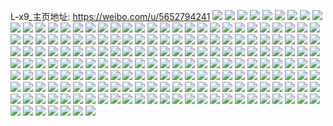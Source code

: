 L-x9_主页地址: https://weibo.com/u/5652794241 
![](https://wx4.sinaimg.cn/mw2000/006ayy0Fly1h8pk4je1iyj31400u0k09.jpg) 
![](https://wx4.sinaimg.cn/mw2000/006ayy0Fly1h8pknxthi0j30u01407av.jpg) 
![](https://wx4.sinaimg.cn/mw2000/006ayy0Fly1h8pk4k32nmj30u016etf3.jpg) 
![](https://wx4.sinaimg.cn/mw2000/006ayy0Fly1h8pk4kiegoj30u00zs78k.jpg) 
![](https://wx4.sinaimg.cn/mw2000/006ayy0Fly1h8pk4jp9fcj30u00u043a.jpg) 
![](https://wx4.sinaimg.cn/mw2000/006ayy0Fly1h8pk4ixhszj30u00u0tfs.jpg) 
![](https://wx4.sinaimg.cn/mw2000/006ayy0Fly1h7xseqbswcj30u01407e4.jpg) 
![](https://wx4.sinaimg.cn/mw2000/006ayy0Fly1h7xseqvrb2j30u0140k12.jpg) 
![](https://wx4.sinaimg.cn/mw2000/006ayy0Fly1h7bxpde34aj32802rsqv7.jpg) 
![](https://wx4.sinaimg.cn/mw2000/006ayy0Fly1h7bxphio4xj32802uu1kz.jpg) 
![](https://wx4.sinaimg.cn/mw2000/006ayy0Fly1h7bxpitk6qj32ew230qv5.jpg) 
![](https://wx4.sinaimg.cn/mw2000/006ayy0Fly1h7bxp7vweij32802yonpf.jpg) 
![](https://wx4.sinaimg.cn/mw2000/006ayy0Fly1h6pzhx4aw8j30u0140n5u.jpg) 
![](https://wx4.sinaimg.cn/mw2000/006ayy0Fly1h6jaigqce6j30u0191mxu.jpg) 
![](https://wx4.sinaimg.cn/mw2000/006ayy0Fly1h6jaigfmilj31910u0q3f.jpg) 
![](https://wx4.sinaimg.cn/mw2000/006ayy0Fly1h6dcubhlxsj30u01400yu.jpg) 
![](https://wx4.sinaimg.cn/mw2000/006ayy0Fly1h6dcuc3evmj30u0140dq7.jpg) 
![](https://wx4.sinaimg.cn/mw2000/006ayy0Fly1h6dcuch88ej30u0140dh7.jpg) 
![](https://wx4.sinaimg.cn/mw2000/006ayy0Fly1h6dcubt9faj30u0140mzi.jpg) 
![](https://wx4.sinaimg.cn/mw2000/006ayy0Fly1h69zq3tvz3j30u0140q4a.jpg) 
![](https://wx4.sinaimg.cn/mw2000/006ayy0Fly1h69zq3d5hwj30u0140n2i.jpg) 
![](https://wx4.sinaimg.cn/mw2000/006ayy0Fly1h6181m8m8lj30u0140agq.jpg) 
![](https://wx4.sinaimg.cn/mw2000/006ayy0Fly1h6181mi7qlj30yn0u0abb.jpg) 
![](https://wx4.sinaimg.cn/mw2000/006ayy0Fly1h5kgccfgffj30u0140n3d.jpg) 
![](https://wx4.sinaimg.cn/mw2000/006ayy0Fly1h5kgccwuiqj30u01bs0xq.jpg) 
![](https://wx4.sinaimg.cn/mw2000/006ayy0Fly1h5kgcuiqvkj30kw1jo7et.jpg) 
![](https://wx4.sinaimg.cn/mw2000/006ayy0Fly1h5gx5l7ifkj30u016tjzr.jpg) 
![](https://wx4.sinaimg.cn/mw2000/006ayy0Fly1h5gx5lui7kj30u0140108.jpg) 
![](https://wx4.sinaimg.cn/mw2000/006ayy0Fly1h5gx5kn50cj313o0u0qb2.jpg) 
![](https://wx4.sinaimg.cn/mw2000/006ayy0Fly1h5fu0jah1aj30u00ujgo4.jpg) 
![](https://wx4.sinaimg.cn/mw2000/006ayy0Fly1h5dl88yq6mj30kw2biaua.jpg) 
![](https://wx4.sinaimg.cn/mw2000/006ayy0Fly1h5dl8aj48ej30kw33c4nk.jpg) 
![](https://wx4.sinaimg.cn/mw2000/006ayy0Fly1h5dl8b51wcj30kw0vcqb7.jpg) 
![](https://wx4.sinaimg.cn/mw2000/006ayy0Fly1h5dl8c4wwaj30kw2bincl.jpg) 
![](https://wx4.sinaimg.cn/mw2000/006ayy0Fly1h5dl94r4hlj30u01sxjxx.jpg) 
![](https://wx4.sinaimg.cn/mw2000/006ayy0Fly1h5dl8glrtnj30u019a46g.jpg) 
![](https://wx4.sinaimg.cn/mw2000/006ayy0Fly1h4rj9so989j3340340npe.jpg) 
![](https://wx4.sinaimg.cn/mw2000/006ayy0Fly1h4rja0i0dhj30sg35se81.jpg) 
![](https://wx4.sinaimg.cn/mw2000/006ayy0Fly1h44fhdh8nxj323u35sx6p.jpg) 
![](https://wx4.sinaimg.cn/mw2000/006ayy0Fly1h44fhhr8hwj323u35snpd.jpg) 
![](https://wx4.sinaimg.cn/mw2000/006ayy0Fly1h44fh7f310j31bl1zkh93.jpg) 
![](https://wx4.sinaimg.cn/mw2000/006ayy0Fly1h44fhqcyvpj335s23thdt.jpg) 
![](https://wx4.sinaimg.cn/mw2000/006ayy0Fly1h3u0vd7r2uj30kw1joqp0.jpg) 
![](https://wx4.sinaimg.cn/mw2000/006ayy0Fly1h3u0vhymfsj32c03407wj.jpg) 
![](https://wx4.sinaimg.cn/mw2000/006ayy0Fly1h3u0vq7viuj30kw3v6qv5.jpg) 
![](https://wx4.sinaimg.cn/mw2000/006ayy0Fly1h3u0vngyjoj3340340kjp.jpg) 
![](https://wx4.sinaimg.cn/mw2000/006ayy0Fly1h3u0v60lyej32c0214kjl.jpg) 
![](https://wx4.sinaimg.cn/mw2000/006ayy0Fly1h3u0w8bdwzj30tw18idri.jpg) 
![](https://wx4.sinaimg.cn/mw2000/006ayy0Fly1h3nxnc9ng3j30wi08s0td.jpg) 
![](https://wx4.sinaimg.cn/mw2000/006ayy0Fly1h3nxnhzxqij30u01sytgw.jpg) 
![](https://wx4.sinaimg.cn/mw2000/006ayy0Fly1h3f1x3ijorj30u0140agf.jpg) 
![](https://wx4.sinaimg.cn/mw2000/006ayy0Fly1h3f1x41halj31400u0qd5.jpg) 
![](https://wx4.sinaimg.cn/mw2000/006ayy0Fly1h3f1x4dg7cj316c0u0zri.jpg) 
![](https://wx4.sinaimg.cn/mw2000/006ayy0Fly1h3f1x4yezbj31hc0u0qcn.jpg) 
![](https://wx4.sinaimg.cn/mw2000/006ayy0Fly1h2qp5kk7sjj32yo280u0z.jpg) 
![](https://wx4.sinaimg.cn/mw2000/006ayy0Fly1h2qp5na3vkj32802yo7wi.jpg) 
![](https://wx4.sinaimg.cn/mw2000/006ayy0Fly1h2qp5haigij32yo280hdv.jpg) 
![](https://wx4.sinaimg.cn/mw2000/006ayy0Fly1h2qp5ozsk5j32802yox6p.jpg) 
![](https://wx4.sinaimg.cn/mw2000/006ayy0Fly1h2qp5qprj4j328031u1ky.jpg) 
![](https://wx4.sinaimg.cn/mw2000/006ayy0Fly1h2qp5r40ppj314n0r3qf5.jpg) 
![](https://wx4.sinaimg.cn/mw2000/006ayy0Fly1h2oc0qdx39j30u01sywji.jpg) 
![](https://wx4.sinaimg.cn/mw2000/006ayy0Fly1h20xd0zr9fj32yo280npe.jpg) 
![](https://wx4.sinaimg.cn/mw2000/006ayy0Fly1h1kzxcbxxjj30ii0ii75u.jpg) 
![](https://wx4.sinaimg.cn/mw2000/006ayy0Fly1h1hkfq3krqj30u01syadd.jpg) 
![](https://wx4.sinaimg.cn/mw2000/006ayy0Fly1h11lsvsep9j30wi1yck3s.jpg) 
![](https://wx4.sinaimg.cn/mw2000/006ayy0Fly1h11lswccytj30wi1ycnam.jpg) 
![](https://wx4.sinaimg.cn/mw2000/006ayy0Fly1h11lsxjyl2j30vl0vlh07.jpg) 
![](https://wx4.sinaimg.cn/mw2000/006ayy0Fly1h11lsxsrnvj30u00u013s.jpg) 
![](https://wx4.sinaimg.cn/mw2000/006ayy0Fly1h0gmq97onzj30u01syju0.jpg) 
![](https://wx4.sinaimg.cn/mw2000/006ayy0Fly1h0gmpysai4j30u0140n3t.jpg) 
![](https://wx4.sinaimg.cn/mw2000/006ayy0Fly1h0as9itfqkj30u014012r.jpg) 
![](https://wx4.sinaimg.cn/mw2000/006ayy0Fly1gwr8a4upn9j30u0140wmt.jpg) 
![](https://wx4.sinaimg.cn/mw2000/006ayy0Fly1gwr8a5lmzwj30u0140aii.jpg) 
![](https://wx4.sinaimg.cn/mw2000/006ayy0Fly1gvh81vujgej60u014013k02.jpg) 
![](https://wx4.sinaimg.cn/mw2000/006ayy0Fly1gvh81wimmpj60u019qwmk02.jpg) 
![](https://wx4.sinaimg.cn/mw2000/006ayy0Fly1gvh81totooj60u0140qhm02.jpg) 
![](https://wx4.sinaimg.cn/mw2000/006ayy0Fly1gvh81xa2m3j60u0140woh02.jpg) 
![](https://wx4.sinaimg.cn/mw2000/006ayy0Fly1gvdr2bhqpcj61400u0dtr02.jpg) 
![](https://wx4.sinaimg.cn/mw2000/006ayy0Fly1gvdr2ax54qj60u0140ws302.jpg) 
![](https://wx4.sinaimg.cn/mw2000/006ayy0Fly1gutbb2g1evj30u0140tit.jpg) 
![](https://wx4.sinaimg.cn/mw2000/006ayy0Fly1gutbb3j43nj30u01407h1.jpg) 
![](https://wx4.sinaimg.cn/mw2000/006ayy0Fly1guip408okij62802yoe8502.jpg) 
![](https://wx4.sinaimg.cn/mw2000/006ayy0Fly1guip47kwx0j62802yoqv802.jpg) 
![](https://wx4.sinaimg.cn/mw2000/006ayy0Fly1guip43mlesj62ds1scqv602.jpg) 
![](https://wx4.sinaimg.cn/mw2000/006ayy0Fly1guip4aiie5j61sc2dskjm02.jpg) 
![](https://wx4.sinaimg.cn/mw2000/006ayy0Fly1gufd9xmqq1j60u00u077d02.jpg) 
![](https://wx4.sinaimg.cn/mw2000/006ayy0Fly1gufd9xzblrj60u0140mys02.jpg) 
![](https://wx4.sinaimg.cn/mw2000/006ayy0Fly1gufd9yd26gj30u00u0wgq.jpg) 
![](https://wx4.sinaimg.cn/mw2000/006ayy0Fly1gufd9z3nvjj612k0u013r02.jpg) 
![](https://wx4.sinaimg.cn/mw2000/006ayy0Fly1gufda0fk9oj60u0140wko02.jpg) 
![](https://wx4.sinaimg.cn/mw2000/006ayy0Fly1gude83homvj61sc2ds4qr02.jpg) 
![](https://wx4.sinaimg.cn/mw2000/006ayy0Fly1gude81lkpoj61sc2dsb2a02.jpg) 
![](https://wx4.sinaimg.cn/mw2000/006ayy0Fly1grsapc19xej30u0140q7t.jpg) 
![](https://wx4.sinaimg.cn/mw2000/006ayy0Fly1grsapbd2szj30u01sy4qx.jpg) 
![](https://wx4.sinaimg.cn/mw2000/006ayy0Fly1grrfsrr4uoj30u00lx0xz.jpg) 
![](https://wx4.sinaimg.cn/mw2000/006ayy0Fly1grp0eqr28bj30u013zwk3.jpg) 
![](https://wx4.sinaimg.cn/mw2000/006ayy0Fly1grp0eqddv7j30u0140tio.jpg) 
![](https://wx4.sinaimg.cn/mw2000/006ayy0Fly1grp0eq0rv4j60u00u044402.jpg) 
![](https://wx4.sinaimg.cn/mw2000/006ayy0Fly1gqtvt433ucj30u01sytg4.jpg) 
![](https://wx4.sinaimg.cn/mw2000/006ayy0Fly1gqtvt3jxbwj30u01bo0ye.jpg) 
![](https://wx4.sinaimg.cn/mw2000/006ayy0Fly1gqtvt4vbs9j30u0140wpn.jpg) 
![](https://wx4.sinaimg.cn/mw2000/006ayy0Fly1gqtvuv9k2mj30u00u0afi.jpg) 
![](https://wx4.sinaimg.cn/mw2000/006ayy0Fly1gqqadhen9kj30u00u0jwg.jpg) 
![](https://wx4.sinaimg.cn/mw2000/006ayy0Fly1gqqadgollzj30u00u079z.jpg) 
![](https://wx4.sinaimg.cn/mw2000/006ayy0Fly1gqqadhtxlrj30u00u0n07.jpg) 
![](https://wx4.sinaimg.cn/mw2000/006ayy0Fly1gobhxg0nioj31400u07et.jpg) 
![](https://wx4.sinaimg.cn/mw2000/006ayy0Fly1gobhxflad1j30u0140jye.jpg) 
![](https://wx4.sinaimg.cn/mw2000/006ayy0Fly1gobhxgxtr7j30u0140tce.jpg) 
![](https://wx4.sinaimg.cn/mw2000/006ayy0Fly1gobhxkvjr2j30u01syb2c.jpg) 
![](https://wx4.sinaimg.cn/mw2000/006ayy0Fly1gm1mauz3plj31400u0gu5.jpg) 
![](https://wx4.sinaimg.cn/mw2000/006ayy0Fly1gm1matpg7fj31400u0tii.jpg) 
![](https://wx4.sinaimg.cn/mw2000/006ayy0Fly1gkfnsepo1gj30u0140gyh.jpg) 
![](https://wx4.sinaimg.cn/mw2000/006ayy0Fly1gkfnse1iasj30u0140tl7.jpg) 
![](https://wx4.sinaimg.cn/mw2000/006ayy0Fly1gkcd4jc5yej30u0140wls.jpg) 
![](https://wx4.sinaimg.cn/mw2000/006ayy0Fly1gkcd4k46t9j31400u0qb2.jpg) 
![](https://wx4.sinaimg.cn/mw2000/006ayy0Fly1giorzkvid2j31400u0wpl.jpg) 
![](https://wx4.sinaimg.cn/mw2000/006ayy0Fly1giorzl5n6uj30u0190q7j.jpg) 
![](https://wx4.sinaimg.cn/mw2000/006ayy0Fly1giorzledznj30u00ww0xk.jpg) 
![](https://wx4.sinaimg.cn/mw2000/006ayy0Fly1giorzlp3v6j31a00u0q76.jpg) 
![](https://wx4.sinaimg.cn/mw2000/006ayy0Fly1giorzlzgu8j30rm1q8ad0.jpg) 
![](https://wx4.sinaimg.cn/mw2000/006ayy0Fly1giorzn3y37j312f0u0agc.jpg) 
![](https://wx4.sinaimg.cn/mw2000/006ayy0Fly1giorzmran5j31400u0ajq.jpg) 
![](https://wx4.sinaimg.cn/mw2000/006ayy0Fly1giorzmcu6pj31400u0al6.jpg) 
![](https://wx4.sinaimg.cn/mw2000/006ayy0Fly1giorzndrjuj30u0141thw.jpg) 
![](https://wx4.sinaimg.cn/mw2000/006ayy0Fly1gi7twcueavj31400u0wqb.jpg) 
![](https://wx4.sinaimg.cn/mw2000/006ayy0Fly1gi7tweie9hj317l0u0ams.jpg) 
![](https://wx4.sinaimg.cn/mw2000/006ayy0Fly1gi7twez4rgj30u0140tdd.jpg) 
![](https://wx4.sinaimg.cn/mw2000/006ayy0Fly1gi7twfr111j30u0140gzw.jpg) 
![](https://wx4.sinaimg.cn/mw2000/006ayy0Fly1gi7twggy4bj31400u0n4b.jpg) 
![](https://wx4.sinaimg.cn/mw2000/006ayy0Fly1gi7twh0mcbj30u0140k0n.jpg) 
![](https://wx4.sinaimg.cn/mw2000/006ayy0Fly1gi7twhnct1j30u01407bk.jpg) 
![](https://wx4.sinaimg.cn/mw2000/006ayy0Fly1gi7twc0rr5j31400u0gxx.jpg) 
![](https://wx4.sinaimg.cn/mw2000/006ayy0Fly1gi7twi5mvbj31400u0wmz.jpg) 
![](https://wx4.sinaimg.cn/mw2000/006ayy0Fly1ghg7z30dlrj316o1kwqmc.jpg) 
![](https://wx4.sinaimg.cn/mw2000/006ayy0Fly1ghg7z2h38uj31ku1kux6p.jpg) 
![](https://wx4.sinaimg.cn/mw2000/006ayy0Fly1ggohzwwux4j31sc2dsb2g.jpg) 
![](https://wx4.sinaimg.cn/mw2000/006ayy0Fly1ggohzz3c6ij31sc2ds7wo.jpg) 
![](https://wx4.sinaimg.cn/mw2000/006ayy0Fly1ggohzvggypj316o1kwtop.jpg) 
![](https://wx4.sinaimg.cn/mw2000/006ayy0Fly1ggoi00948cj33322bbnpe.jpg) 
![](https://wx4.sinaimg.cn/mw2000/006ayy0Fly1ggf70o8kv3j30ru1syaqf.jpg) 
![](https://wx4.sinaimg.cn/mw2000/006ayy0Fly1ggf6zqcmqkj30u0140air.jpg) 
![](https://wx4.sinaimg.cn/mw2000/006ayy0Fly1gg4y2u9dpij31400u0am3.jpg) 
![](https://wx4.sinaimg.cn/mw2000/006ayy0Fly1gg4y2watmbj30u01404aj.jpg) 
![](https://wx4.sinaimg.cn/mw2000/006ayy0Fly1gg4y3bh1elj30u01sy4qz.jpg) 
![](https://wx4.sinaimg.cn/mw2000/006ayy0Fly1gg4y3chae7j31400u0wly.jpg) 
![](https://wx4.sinaimg.cn/mw2000/006ayy0Fly1gfxvvi4eqzj30u00u0agq.jpg) 
![](https://wx4.sinaimg.cn/mw2000/006ayy0Fly1gfxvvitar1j30u00u0k0a.jpg) 
![](https://wx4.sinaimg.cn/mw2000/006ayy0Fly1gfs7olspcdj30u01407dk.jpg) 
![](https://wx4.sinaimg.cn/mw2000/006ayy0Fly1gfs7omq2fzj31400u0n6k.jpg) 
![](https://wx4.sinaimg.cn/mw2000/006ayy0Fly1gfs7ol2mx4j31400u0tkd.jpg) 
![](https://wx4.sinaimg.cn/mw2000/006ayy0Fly1gfs7om90exj30u0140tko.jpg) 
![](https://wx4.sinaimg.cn/mw2000/006ayy0Fly1gfm6cxdx5aj31pw1v31kx.jpg) 
![](https://wx4.sinaimg.cn/mw2000/006ayy0Fly1gfm6cxutfmj31ho1zkhan.jpg) 
![](https://wx4.sinaimg.cn/mw2000/006ayy0Fly1gfd370frbgj32ds1scu11.jpg) 
![](https://wx4.sinaimg.cn/mw2000/006ayy0Fly1ge5budj3q3j30u0140q8p.jpg) 
![](https://wx4.sinaimg.cn/mw2000/006ayy0Fly1ge5bue9v43j30u0140dne.jpg) 
![](https://wx4.sinaimg.cn/mw2000/006ayy0Fly1ge5bud2eqej30u0140wl1.jpg) 
![](https://wx4.sinaimg.cn/mw2000/006ayy0Fly1gdzzd1c2hmj31ho1zk1l2.jpg) 
![](https://wx4.sinaimg.cn/mw2000/006ayy0Fly1gdzzdtm4jwj30u0140hdt.jpg) 
![](https://wx4.sinaimg.cn/mw2000/006ayy0Fly1gdzzdlzjf6j31sc2dsnpi.jpg) 
![](https://wx4.sinaimg.cn/mw2000/006ayy0Fly1gdyv518seuj31zk1hob2b.jpg) 
![](https://wx4.sinaimg.cn/mw2000/006ayy0Fly1gdr8s5c1d3j32c03407wk.jpg) 
![](https://wx4.sinaimg.cn/mw2000/006ayy0Fly1gdr8s3h9b5j32c0340qv8.jpg) 
![](https://wx4.sinaimg.cn/mw2000/006ayy0Fly1gdr8s87r4gj31zk1fshdw.jpg) 
![](https://wx4.sinaimg.cn/mw2000/006ayy0Fly1gdr8s9wvl1j32c0340kjn.jpg) 
![](https://wx4.sinaimg.cn/mw2000/006ayy0Fly1gdj5q5h0bzj31ho1zku0z.jpg) 
![](https://wx4.sinaimg.cn/mw2000/006ayy0Fly1gdj5q48lswj31hn1p0npd.jpg) 
![](https://wx4.sinaimg.cn/mw2000/006ayy0Fly1gbjcbusf9aj310k0u0dlq.jpg) 
![](https://wx4.sinaimg.cn/mw2000/006ayy0Fly1gbjcbu5izgj32ds1scx6u.jpg) 
![](https://wx4.sinaimg.cn/mw2000/006ayy0Fly1ga5ki3d2tcj31400u0486.jpg) 
![](https://wx4.sinaimg.cn/mw2000/006ayy0Fly1ga5ki3xdc5j30u0140ws8.jpg) 
![](https://wx4.sinaimg.cn/mw2000/006ayy0Fly1ga5ki50xecj30u01407bb.jpg) 
![](https://wx4.sinaimg.cn/mw2000/006ayy0Fly1g9cq4v8lq2j31400u0dtx.jpg) 
![](https://wx4.sinaimg.cn/mw2000/006ayy0Fly1g9cq50j9nhj30u0140tm3.jpg) 
![](https://wx4.sinaimg.cn/mw2000/006ayy0Fly1g88jyraqvhj30u0140dqw.jpg) 
![](https://wx4.sinaimg.cn/mw2000/006ayy0Fly1g88jyqkmy2j30u0140dqb.jpg) 
![](https://wx4.sinaimg.cn/mw2000/006ayy0Fly1g7uf7ib2m3j30u00u07eo.jpg) 
![](https://wx4.sinaimg.cn/mw2000/006ayy0Fly1g7uf7klz8qj30u00u0doj.jpg) 
![](https://wx4.sinaimg.cn/mw2000/006ayy0Fly1g7uf7jkxyfj30u0140wl2.jpg) 
![](https://wx4.sinaimg.cn/mw2000/006ayy0Fly1g7uf7j3bncj30u014013q.jpg) 
![](https://wx4.sinaimg.cn/mw2000/006ayy0Fly1g7uf7lgeh1j31400u0ap0.jpg) 
![](https://wx4.sinaimg.cn/mw2000/006ayy0Fly1g7uf89rtznj31400u0ndf.jpg) 
![](https://wx4.sinaimg.cn/mw2000/006ayy0Fly1g7uf894gfoj30u0140dm6.jpg) 
![](https://wx4.sinaimg.cn/mw2000/006ayy0Fly1g6xnncc7qrj30x40u0q83.jpg) 
![](https://wx4.sinaimg.cn/mw2000/006ayy0Fly1g6xnnb1ocij30u0140tky.jpg) 
![](https://wx4.sinaimg.cn/mw2000/006ayy0Fly1g6xnnbqfh9j31400u0drx.jpg) 
![](https://wx4.sinaimg.cn/mw2000/006ayy0Fly1g6xnncuoc2j31400u0wor.jpg) 
![](https://wx4.sinaimg.cn/mw2000/006ayy0Fly1g6m8yg89rlj30u0140ndy.jpg) 
![](https://wx4.sinaimg.cn/mw2000/006ayy0Fly1g6m8yfqwm3j30u01sy7wp.jpg) 
![](https://wx4.sinaimg.cn/mw2000/006ayy0Fly1g6m8ynza3nj30u01sykjs.jpg) 
![](https://wx4.sinaimg.cn/mw2000/006ayy0Fly1g6lfec89emj30u01404d4.jpg) 
